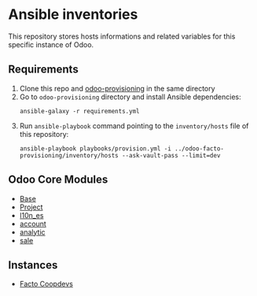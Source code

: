 # Ansible inventories
This repository stores hosts informations and related variables for this specific instance of Odoo.

## Requirements

1. Clone this repo and [odoo-provisioning](https://gitlab.com/femprocomuns/odoo-provisioning) in the same directory
2. Go to `odoo-provisioning` directory and install Ansible dependencies:
   ```
   ansible-galaxy -r requirements.yml
   ```
3. Run `ansible-playbook` command pointing to the `inventory/hosts` file of this repository:
   ```
   ansible-playbook playbooks/provision.yml -i ../odoo-facto-provisioning/inventory/hosts --ask-vault-pass --limit=dev
   ```

## Odoo Core Modules

- [Base]()
- [Project](https://github.com/odoo/odoo/tree/11.0/addons/project)
- [l10n_es](https://github.com/odoo/odoo/tree/11.0/addons/l10n_es)
- [account](https://github.com/odoo/odoo/tree/11.0/addons/account)
- [analytic]()
- [sale]()

## Instances

* [Facto Coopdevs](https://facto.coopdevs.org)
